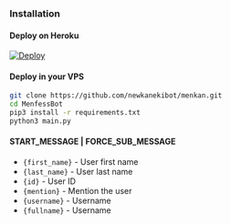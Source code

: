 ### Installation
#### Deploy on Heroku
[![Deploy](https://www.herokucdn.com/deploy/button.svg)](https://heroku.com/deploy?template=https://github.com/newkanekibot/menkan)</br>



#### Deploy in your VPS
````bash
git clone https://github.com/newkanekibot/menkan.git
cd MenfessBot
pip3 install -r requirements.txt
python3 main.py
````

#### START_MESSAGE | FORCE_SUB_MESSAGE

* `{first_name}` - User first name
* `{last_name}` - User last name
* `{id}` - User ID
* `{mention}` - Mention the user
* `{username}` - Username
* `{fullname}` - Username
